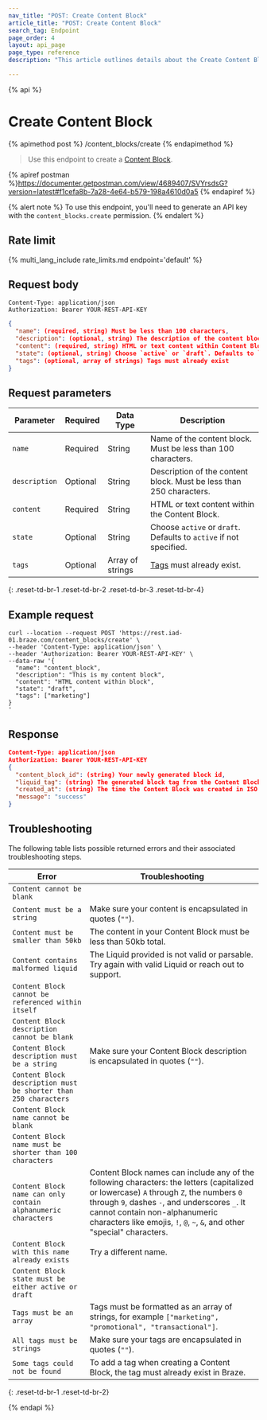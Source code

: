 ```yaml
---
nav_title: "POST: Create Content Block"
article_title: "POST: Create Content Block"
search_tag: Endpoint
page_order: 4
layout: api_page
page_type: reference
description: "This article outlines details about the Create Content Blocks Braze endpoint."

---
```

{% api %}
# Create Content Block
{% apimethod post %}
/content_blocks/create
{% endapimethod %}

> Use this endpoint to create a [Content Block]({{site.baseurl}}/user_guide/engagement_tools/templates_and_media/content_blocks/).

{% apiref postman %}https://documenter.getpostman.com/view/4689407/SVYrsdsG?version=latest#f1cefa8b-7a28-4e64-b579-198a4610d0a5 {% endapiref %}

{% alert note %}
To use this endpoint, you'll need to generate an API key with the `content_blocks.create` permission.
{% endalert %}

## Rate limit

{% multi_lang_include rate_limits.md endpoint='default' %}

## Request body

```
Content-Type: application/json
Authorization: Bearer YOUR-REST-API-KEY
```

```json
{
  "name": (required, string) Must be less than 100 characters,
  "description": (optional, string) The description of the content block. Must be less than 250 character,
  "content": (required, string) HTML or text content within Content Block,
  "state": (optional, string) Choose `active` or `draft`. Defaults to `active` if not specified,
  "tags": (optional, array of strings) Tags must already exist
}
```

## Request parameters

| Parameter | Required | Data Type | Description |
|---|---|---|---|
| `name` | Required | String | Name of the content block. Must be less than 100 characters. |
| `description` | Optional | String | Description of the content block. Must be less than 250 characters. |
| `content` | Required | String | HTML or text content within the Content Block. |
| `state` | Optional | String | Choose `active` or `draft`. Defaults to `active` if not specified. |
| `tags` | Optional | Array of strings | [Tags]({{site.baseurl}}/user_guide/administrative/app_settings/manage_app_group/tags/) must already exist. |
{: .reset-td-br-1 .reset-td-br-2 .reset-td-br-3  .reset-td-br-4}

## Example request
```
curl --location --request POST 'https://rest.iad-01.braze.com/content_blocks/create' \
--header 'Content-Type: application/json' \
--header 'Authorization: Bearer YOUR-REST-API-KEY' \
--data-raw '{
  "name": "content_block",
  "description": "This is my content block",
  "content": "HTML content within block",
  "state": "draft",
  "tags": ["marketing"]
}
'
```

## Response

```json
Content-Type: application/json
Authorization: Bearer YOUR-REST-API-KEY
{
  "content_block_id": (string) Your newly generated block id,
  "liquid_tag": (string) The generated block tag from the Content Block name,
  "created_at": (string) The time the Content Block was created in ISO 8601,
  "message": "success"
}
```

## Troubleshooting

The following table lists possible returned errors and their associated troubleshooting steps.

| Error | Troubleshooting |
| --- | --- |
| `Content cannot be blank` | |
| `Content must be a string` | Make sure your content is encapsulated in quotes (`""`). |
| `Content must be smaller than 50kb` | The content in your Content Block must be less than 50kb total. |
| `Content contains malformed liquid` | The Liquid provided is not valid or parsable. Try again with valid Liquid or reach out to support. |
| `Content Block cannot be referenced within itself` | |
| `Content Block description cannot be blank` | |
| `Content Block description must be a string` | Make sure your Content Block description is encapsulated in quotes (`""`). |
| `Content Block description must be shorter than 250 characters` | |
| `Content Block name cannot be blank` | |
| `Content Block name must be shorter than 100 characters` | |
| `Content Block name can only contain alphanumeric characters` | Content Block names can include any of the following characters: the letters (capitalized or lowercase) `A` through `Z`, the numbers `0` through `9`, dashes `-`, and underscores `_`. It cannot contain non-alphanumeric characters like emojis, `!`, `@`, `~`, `&`, and other "special" characters. |
| `Content Block with this name already exists` | Try a different name. |
| `Content Block state must be either active or draft` | |
| `Tags must be an array` | Tags must be formatted as an array of strings, for example `["marketing", "promotional", "transactional"]`. | |
| `All tags must be strings` | Make sure your tags are encapsulated in quotes (`""`). |
| `Some tags could not be found` | To add a tag when creating a Content Block, the tag must already exist in Braze. |
{: .reset-td-br-1 .reset-td-br-2}


{% endapi %}
